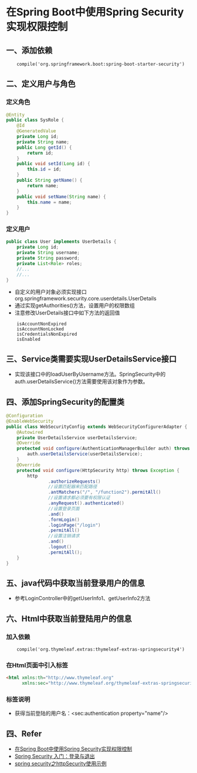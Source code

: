# 在Spring Boot中使用Spring Security实现权限控制
## 一、添加依赖
```txt
	compile('org.springframework.boot:spring-boot-starter-security')
```
## 二、定义用户与角色
### 定义角色
```java
@Entity
public class SysRole {
    @Id
    @GeneratedValue
    private Long id;
    private String name;
    public Long getId() {
        return id;
    }
    public void setId(Long id) {
        this.id = id;
    }
    public String getName() {
        return name;
    }
    public void setName(String name) {
        this.name = name;
    }
}
```
### 定义用户
```java
public class User implements UserDetails {
    private Long id;
    private String username;
    private String password;
    private List<Role> roles;
    //...
    //...
}
```
- 自定义的用户对象必须实现接口org.springframework.security.core.userdetails.UserDetails
- 通过实现getAuthorities()方法，设置用户的权限数组
- 注意修改UserDetails接口中如下方法的返回值
```text
    isAccountNonExpired
    isAccountNonLocked
    isCredentialsNonExpired
    isEnabled
```
## 三、Service类需要实现UserDetailsService接口
- 实现该接口中的loadUserByUsername方法。SpringSecurity中的auth.userDetailsService()方法需要使用该对象作为参数。

## 四、添加SpringSecurity的配置类
```java
@Configuration
@EnableWebSecurity
public class WebSecurityConfig extends WebSecurityConfigurerAdapter {
    @Autowired
    private UserDetailsService userDetailsService;
    @Override
    protected void configure(AuthenticationManagerBuilder auth) throws Exception {
        auth.userDetailsService(userDetailsService);
    }
    @Override
    protected void configure(HttpSecurity http) throws Exception {
        http
                .authorizeRequests()
                //设置匹配器来匹配路径
                .antMatchers("/", "/function2").permitAll()
                //设置请求都必须要有权限认证
                .anyRequest().authenticated()
                //设置登录页面
                .and()
                .formLogin()
                .loginPage("/login")
                .permitAll()
                //设置注销请求
                .and()
                .logout()
                .permitAll();
    }
}
```

## 五、java代码中获取当前登录用户的信息
- 参考LoginController中的getUserInfo1、getUserInfo2方法

## 六、Html中获取当前登陆用户的信息
### 加入依赖
```text
    compile('org.thymeleaf.extras:thymeleaf-extras-springsecurity4')
```
### 在Html页面中引入标签
```html
<html xmlns:th="http://www.thymeleaf.org"
      xmlns:sec="http://www.thymeleaf.org/thymeleaf-extras-springsecurity4">
```
### 标签说明
- 获得当前登陆的用户名：<sec:authentication property="name"/>


## 四、Refer
- [在Spring Boot中使用Spring Security实现权限控制](http://blog.csdn.net/u012702547/article/details/54319508)
- [Spring Security 入门：登录与退出](http://www.jianshu.com/p/a8e317e82425)
- [spring security之httpSecurity使用示例](https://www.cnblogs.com/davidwang456/p/4549344.html?utm_source=tuicool)

